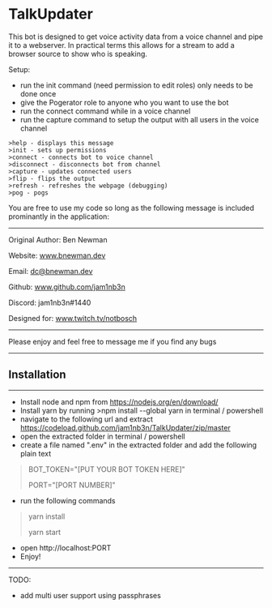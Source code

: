 # TalkUpdater

This bot is designed to get voice activity data from a voice channel and pipe it to a webserver.
In practical terms this allows for a stream to add a browser source to show who is speaking.

Setup:

- run the init command (need permission to edit roles) only needs to be done once
- give the Pogerator role to anyone who you want to use the bot
- run the connect command while in a voice channel
- run the capture command to setup the output with all users in the voice channel

```none
>help - displays this message
>init - sets up permissions
>connect - connects bot to voice channel
>disconnect - disconnects bot from channel
>capture - updates connected users
>flip - flips the output
>refresh - refreshes the webpage (debugging)
>pog - pogs
```

You are free to use my code so long as the following message is included prominantly in the application:

---

Original Author: Ben Newman

Website: www.bnewman.dev

Email: dc@bnewman.dev

Github: www.github.com/jam1nb3n

Discord: jam1nb3n#1440

Designed for: www.twitch.tv/notbosch

---

Please enjoy and feel free to message me if you find any bugs

---

## Installation

---

- Install node and npm from https://nodejs.org/en/download/
- Install yarn by running >npm install --global yarn in terminal / powershell
- navigate to the following url and extract https://codeload.github.com/jam1nb3n/TalkUpdater/zip/master
- open the extracted folder in terminal / powershell
- create a file named ".env" in the extracted folder and add the following plain text

> BOT_TOKEN="[PUT YOUR BOT TOKEN HERE]"
>
> PORT="[PORT NUMBER]"

- run the following commands

> yarn install
>
> yarn start

- open http://localhost:PORT
- Enjoy!

---

TODO:

- add multi user support using passphrases
